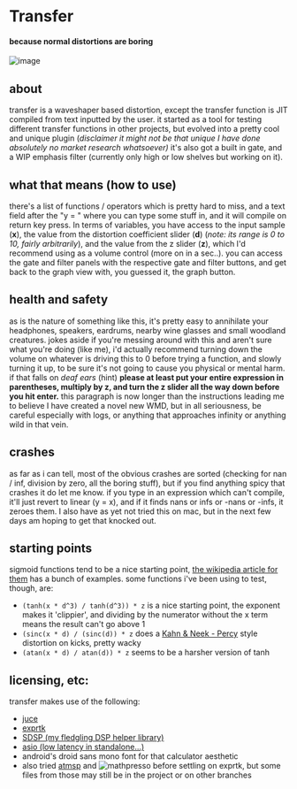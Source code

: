 # Transfer
#### because normal distortions are boring
![image](https://user-images.githubusercontent.com/38221014/206948747-bed41a1f-7ae9-41aa-af92-408ee4b120f4.png)
## about 
transfer is a waveshaper based distortion, except the transfer function is JIT compiled from text inputted by the user. it started as a tool for testing different transfer functions in other projects, but evolved into a pretty cool and unique plugin (<i>disclaimer it might not be that unique I have done absolutely no market research whatsoever)</i> it's also got a built in gate, and a WIP emphasis filter (currently only high or low shelves but working on it).

## what that means (how to use)
there's a list of functions / operators which is pretty hard to miss, and a text field after the "y = " where you can type some stuff in, and it will compile on return key press. In terms of variables, you have access to the input sample (<b>x</b>), the value from the distortion coefficient slider (<b>d</b>) (<i>note: its range is 0 to 10, fairly arbitrarily</i>), and the value from the z slider (<b>z</b>), which I'd recommend using as a volume control (more on in a sec..). you can access the gate and filter panels with the respective gate and filter buttons, and get back to the graph view with, you guessed it, the graph button. 

## health and safety
as is the nature of something like this, it's pretty easy to annihilate your headphones, speakers, eardrums, nearby wine glasses and small woodland creatures. jokes aside if you're messing around with this and aren't sure what you're doing (like me), i'd actually recommend turning down the volume on whatever is driving this to 0 before trying a function, and slowly turning it up, to be sure it's not going to cause you physical or mental harm. if that falls on <i>deaf ears</i> (hint) <b>please at least put your entire expression in parentheses, multiply by z, and turn the z slider all the way down before you hit enter.</b> this paragraph is now longer than the instructions leading me to believe I have created a novel new WMD, but in all seriousness, be careful especially with logs, or anything that approaches infinity or anything wild in that vein.

## crashes 
as far as i can tell, most of the obvious crashes are sorted (checking for nan / inf, division by zero, all the boring stuff), but if you find anything spicy that crashes it do let me know. if you type in an expression which can't compile, it'll just revert to linear (y = x), and if it finds nans or infs or -nans or -infs, it zeroes them. I also have as yet not tried this on mac, but in the next few days am hoping to get that knocked out.

## starting points
sigmoid functions tend to be a nice starting point, [the wikipedia article for them](https://en.wikipedia.org/wiki/Sigmoid_function) has a bunch of examples. some functions i've been using to test, though, are:
- `(tanh(x * d^3) / tanh(d^3)) * z` is a nice starting point, the exponent makes it 'clippier', and dividing by the numerator without the x term means the result can't go above 1 
- `(sinc(x * d) / (sinc(d)) * z` does a [Kahn & Neek - Percy](https://www.youtube.com/watch?v=R4XlhUBOXV8) style distortion on kicks, pretty wacky
- `(atan(x * d) / atan(d)) * z` seems to be a harsher version of tanh
## licensing, etc: 
transfer makes use of the following: 
- [juce](https://juce.com/)
- [exprtk](http://www.partow.net/programming/exprtk/)
- [SDSP (my fledgling DSP helper library)](https://github.com/MeijisIrlnd/SDSP)
- [asio (low latency in standalone...)](https://www.asio4all.org/)
- android's droid sans mono font for that calculator aesthetic 
- also tried [atmsp](https://github.com/ArashPartow/math-parser-benchmark-project/blob/master/atmsp/atmsp.h) and ![mathpresso](https://github.com/kobalicek/mathpresso) before settling on exprtk, but some files from those may still be in the project or on other branches




